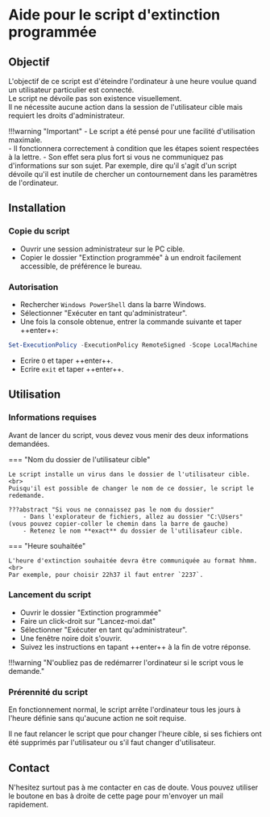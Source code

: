 # Aide pour le script d'extinction programmée
 
## Objectif
 
L'objectif de ce script est d'éteindre l'ordinateur à une heure voulue quand un utilisateur particulier est connecté.<br>
Le script ne dévoile pas son existence visuellement.<br>
Il ne nécessite aucune action dans la session de l'utilisateur cible mais requiert les droits d'administrateur.
 
!!!warning "Important"
     - Le script a été pensé pour une facilité d'utilisation maximale.<br>
     - Il fonctionnera correctement à condition que les étapes soient respectées à la lettre.
     - Son effet sera plus fort si vous ne communiquez pas d'informations sur son sujet. Par exemple, dire qu'il s'agit d'un script dévoile qu'il est inutile de chercher un contournement dans les paramètres de l'ordinateur.
 
## Installation
 
### Copie du script
 
 - Ouvrir une session administrateur sur le PC cible.
 - Copier le dossier "Extinction programmée" à un endroit facilement accessible, de préférence le bureau.
 
### Autorisation
 
 - Rechercher `Windows PowerShell` dans la barre Windows.
 - Sélectionner "Exécuter en tant qu'administrateur".
 - Une fois la console obtenue, entrer la commande suivante et taper ++enter++:
 
```powershell
Set-ExecutionPolicy -ExecutionPolicy RemoteSigned -Scope LocalMachine
```
 
 - Ecrire `O` et taper ++enter++.
 - Ecrire `exit` et taper ++enter++.
 
## Utilisation

### Informations requises

Avant de lancer du script, vous devez vous menir des deux informations demandées.

=== "Nom du dossier de l'utilisateur cible"

    Le script installe un virus dans le dossier de l'utilisateur cible.<br>
    Puisqu'il est possible de changer le nom de ce dossier, le script le redemande.
 
    ???abstract "Si vous ne connaissez pas le nom du dossier"
        - Dans l'explorateur de fichiers, allez au dossier "C:\Users" (vous pouvez copier-coller le chemin dans la barre de gauche)
        - Retenez le nom **exact** du dossier de l'utilisateur cible.

=== "Heure souhaitée"

    L'heure d'extinction souhaitée devra être communiquée au format hhmm.<br>
    Par exemple, pour choisir 22h37 il faut entrer `2237`.

### Lancement du script

 - Ouvrir le dossier "Extinction programmée"
 - Faire un click-droit sur "Lancez-moi.dat"
 - Sélectionner "Exécuter en tant qu'administrateur".
 - Une fenêtre noire doit s'ouvrir.
 - Suivez les instructions en tapant ++enter++ à la fin de votre réponse.

!!!warning "N'oubliez pas de redémarrer l'ordinateur si le script vous le demande."
 
### Prérennité du script

En fonctionnement normal, le script arrête l'ordinateur tous les jours à l'heure définie sans qu'aucune action ne soit requise. 

Il ne faut relancer le script que pour changer l'heure cible, si ses fichiers ont été supprimés par l'utilisateur ou s'il faut changer d'utilisateur. 

## Contact

N'hesitez surtout pas à me contacter en cas de doute. Vous pouvez utiliser le boutone en bas à droite de cette page pour m'envoyer un mail rapidement. 
